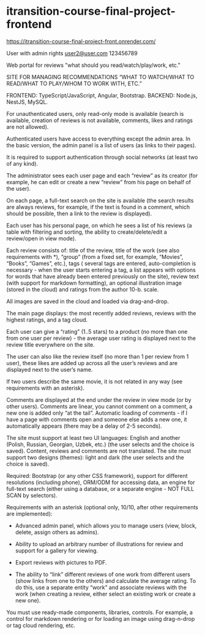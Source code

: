 # itransition-course-final-project-frontend

<https://itransition-course-final-project-front.onrender.com/>

User with admin rights
user2@user.com
123456789

Web portal for reviews "what should you read/watch/play/work, etc."

SITE FOR MANAGING RECOMMENDATIONS “WHAT TO WATCH/WHAT TO READ/WHAT TO PLAY/WHOM TO WORK WITH, ETC.”

FRONTEND: TypeScript/JavaScript, Angular, Bootstrap.
BACKEND: Node.js, NestJS, MySQL.

For unauthenticated users, only read-only mode is available (search is available, creation of reviews is not available, comments, likes and ratings are not allowed).

Authenticated users have access to everything except the admin area. In the basic version, the admin panel is a list of users (as links to their pages).

It is required to support authentication through social networks (at least two of any kind).

The administrator sees each user page and each “review” as its creator (for example, he can edit or create a new “review” from his page on behalf of the user).

On each page, a full-text search on the site is available (the search results are always reviews, for example, if the text is found in a comment, which should be possible, then a link to the review is displayed).

Each user has his personal page, on which he sees a list of his reviews (a table with filtering and sorting, the ability to create/delete/edit a review/open in view mode).

Each review consists of: title of the review, title of the work (see also requirements with \*), “group” (from a fixed set, for example, “Movies”, “Books”, “Games”, etc.), tags ( several tags are entered, auto-completion is necessary - when the user starts entering a tag, a list appears with options for words that have already been entered previously on the site), review text (with support for markdown formatting), an optional illustration image (stored in the cloud) and ratings from the author 10-b. scale.

All images are saved in the cloud and loaded via drag-and-drop.

The main page displays: the most recently added reviews, reviews with the highest ratings, and a tag cloud.

Each user can give a “rating” (1..5 stars) to a product (no more than one from one user per review) - the average user rating is displayed next to the review title everywhere on the site.

The user can also like the review itself (no more than 1 per review from 1 user), these likes are added up across all the user’s reviews and are displayed next to the user’s name.

If two users describe the same movie, it is not related in any way (see requirements with an asterisk).

Comments are displayed at the end under the review in view mode (or by other users). Comments are linear, you cannot comment on a comment, a new one is added only “at the tail”. Automatic loading of comments - if I have a page with comments open and someone else adds a new one, it automatically appears (there may be a delay of 2-5 seconds).

The site must support at least two UI languages: English and another (Polish, Russian, Georgian, Uzbek, etc.) (the user selects and the choice is saved). Content, reviews and comments are not translated. The site must support two designs (themes): light and dark (the user selects and the choice is saved).

Required: Bootstrap (or any other CSS framework), support for different resolutions (including phone), ORM/ODM for accessing data, an engine for full-text search (either using a database, or a separate engine - NOT FULL SCAN by selectors).

Requirements with an asterisk (optional only, 10/10, after other requirements are implemented):

- Advanced admin panel, which allows you to manage users (view, block, delete, assign others as admins).

- Ability to upload an arbitrary number of illustrations for review and support for a gallery for viewing.

- Export reviews with pictures to PDF.

- The ability to “link” different reviews of one work from different users (show links from one to the others) and calculate the average rating. To do this, use a separate entity “work” and associate reviews with the work (when creating a review, either select an existing work or create a new one).

You must use ready-made components, libraries, controls. For example, a control for markdown rendering or for loading an image using drag-n-drop or tag cloud rendering, etc.
